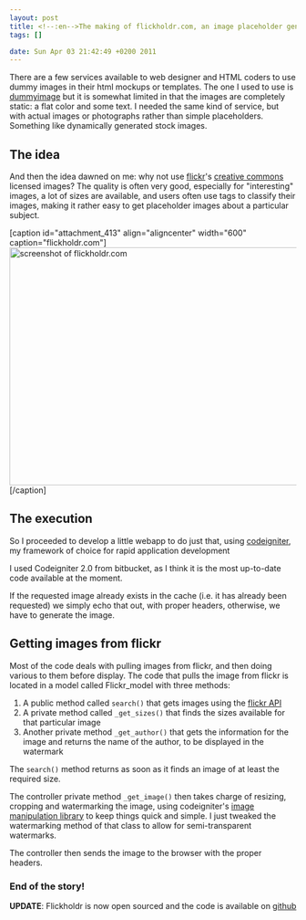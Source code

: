 ```yaml
--- 
layout: post
title: <!--:en-->The making of flickholdr.com, an image placeholder generator<!--:-->
tags: []

date: Sun Apr 03 21:42:49 +0200 2011
---
```

<!--:en-->There are a few services available to web designer and HTML coders to use dummy images in their html mockups or templates. The one I used to use is <a href="http://dummyimage.com">dummyimage</a> but it is somewhat limited in that the images are completely static: a flat color and some text. I needed the same kind of service, but with actual images or photographs rather than simple placeholders. Something like dynamically generated stock images.
<h2>The idea</h2>
And then the idea dawned on me: why not use <a href="http://flickr.com">flickr</a>'s <a href="http://creativecommons.org/">creative commons</a> licensed images? The quality is often very good, especially for "interesting" images, a lot of sizes are available, and users often use tags to classify their images, making it rather easy to get placeholder images about a particular subject.

[caption id="attachment_413" align="aligncenter" width="600" caption="flickholdr.com"]<a href="http://cdn.jfoucher.com/uploads/2011/03/FlickHoldr1.png"><img class="size-full wp-image-413" title="FlickHoldr" src="http://cdn.jfoucher.com/uploads/2011/03/FlickHoldr1.png" alt="screenshot of flickholdr.com" width="600" height="417" /></a>[/caption]
<h2>The execution</h2>
So I proceeded to develop a little webapp to do just that, using <a href="http://codeigniter.com">codeigniter</a>, my framework of choice for rapid application development

I used Codeigniter 2.0 from bitbucket, as I think it is the most up-to-date code available at the moment.

If the requested image already exists in the cache (i.e. it has already been requested) we simply echo that out, with proper headers, otherwise, we have to generate the image.
<h2>Getting images from flickr</h2>
Most of the code deals with pulling images from flickr, and then doing various to them before display. The code that pulls the image from flickr is located in a model called Flickr_model with three methods:
<ol>
	<li>A public method called <code lang="php" inline="true">search()</code>  that gets images using the <a href="http://www.flickr.com/services/api/">flickr API</a></li>
	<li>A private method called <code lang="php" inline="true">_get_sizes()</code> that finds the sizes available for that particular image</li>
	<li>Another private method <code lang="php" inline="true">_get_author()</code> that gets the information for the image and returns the name of the author, to be displayed in the watermark</li>
</ol>
The <code lang="php" inline="true">search()</code> method returns as soon as it finds an image of at least the required size.

The controller private method <code lang="php" inline="true">_get_image()</code> then takes charge of resizing, cropping and watermarking the image, using codeigniter's <a title="Codeigniter image manipulation class manual" href="http://codeigniter.com/user_guide/libraries/image_lib.html">image manipulation library</a> to keep things quick and simple. I just tweaked the watermarking method of that class to allow for semi-transparent watermarks.

The controller then sends the image to the browser with the proper headers.
<h3>End of the story!</h3>

<strong>UPDATE</strong>: Flickholdr is now open sourced and the code is available on <a href="https://github.com/jfoucher/flickholdr">github</a><!--:-->
